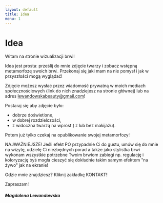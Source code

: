 ```yaml
---
layout: default
title: Idea
menu: 1
---
```


# Idea

Witam na stronie wizualizacji brwi!

Idea jest prosta: prześlij do mnie zdjęcie twarzy i zobacz wstępną metamorfozę swoich brwi. Przekonaj się jaki mam na nie pomysł i jak w przyszłości mogą wyglądać! 

Zdjęcie możesz wysłać przez wiadomość prywatną w moich mediach społecznościowych (link do nich znadziejesz na stronie głównej) lub na adres lewandowskabeauty@gmail.com! 

Postaraj się aby zdjęcie było: 
* dobrze doświetlone,
* w dobrej rozdzielczości, 
* z widoczna twarzą na wprost ( z lub bez makijażu).

Potem już tylko czekaj na opublikowanie swojej metamorfozy! 

NAJWAŻNIEJSZE!
Jeśli efekt PO przypadnie Ci do gustu, umów się do mnie na wizytę, udzielę Ci niezbędnych porad a także jako stylistka brwi wykonam wszystkie potrzebne Twoim brwiom zabiegi np. regulację i koloryzację byś mogła cieszyć się dokładnie takim samym efektem "na żywo" jak na ekranie!

Gdzie mnie znajdziesz? 
Kliknij zakładkę KONTAKT!

Zapraszam!

##### _Magdalena Lewandowska_
